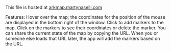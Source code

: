 This file is hosted at [arkmap.martynaselli.com](http://arkmap.martynaselli.com/)

Features:
Hover over the map; the coordinates for the position of the mouse are displayed in the bottom right of the window.
Click to add markers to the map.
Click on the markers to see their coordinates or delete the marker.
You can share the current state of the map by copying the URL. When you or someone else loads that URL later, the app will add the markers based on the URL.
